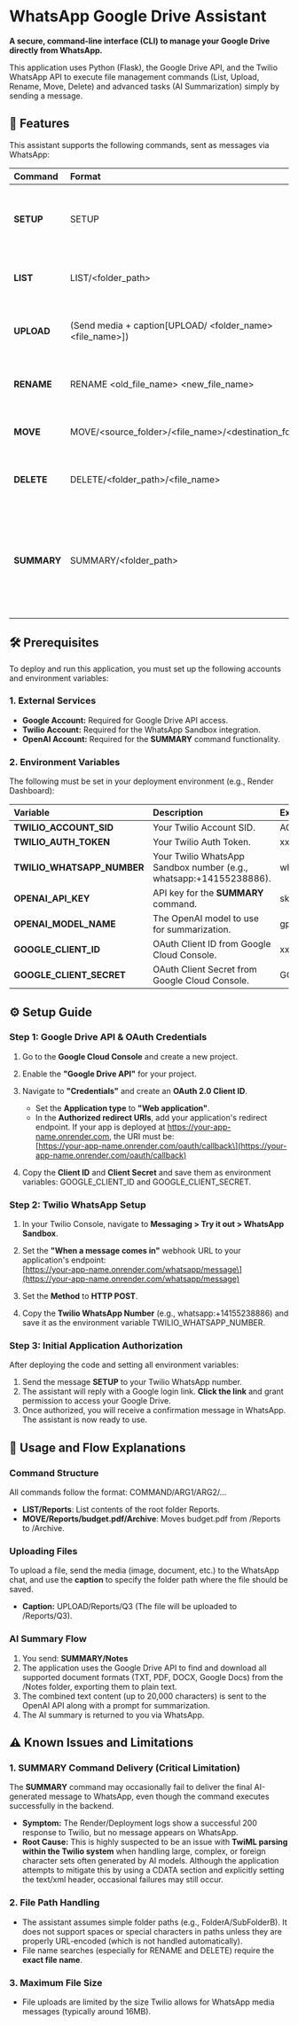 # **WhatsApp Google Drive Assistant**

**A secure, command-line interface (CLI) to manage your Google Drive directly from WhatsApp.**

This application uses Python (Flask), the Google Drive API, and the Twilio WhatsApp API to execute file management commands (List, Upload, Rename, Move, Delete) and advanced tasks (AI Summarization) simply by sending a message.

## **🚀 Features**

This assistant supports the following commands, sent as messages via WhatsApp:

| Command | Format | Description |
| :---- | :---- | :---- |
| **SETUP** | SETUP | Initiates the Google Drive authentication flow. **Required once.** |
| **LIST** | LIST/\<folder\_path\> | Lists files and folders inside the specified path. |
| **UPLOAD** | (Send media \+ caption[UPLOAD/ <folder_name> <file_name>]) | Upload a media file directly to a target folder path. |
| **RENAME** | RENAME \<old\_file\_name\> \<new\_file\_name\> | Renames a file found anywhere in your Drive. |
| **MOVE** | MOVE/\<source\_folder\>/\<file\_name\>/\<destination\_folder\> | Moves a file between two specified folders. |
| **DELETE** | DELETE/\<folder\_path\>/\<file\_name\> | Moves the specified file to the Drive trash. |
| **SUMMARY** | SUMMARY/\<folder\_path\> | Generates an AI summary of all documents (TXT, PDF, DOCX, Google Docs) in the specified folder. |

## **🛠️ Prerequisites**

To deploy and run this application, you must set up the following accounts and environment variables:

### **1\. External Services**

* **Google Account:** Required for Google Drive API access.  
* **Twilio Account:** Required for the WhatsApp Sandbox integration.  
* **OpenAI Account:** Required for the **SUMMARY** command functionality.

### **2\. Environment Variables**

The following must be set in your deployment environment (e.g., Render Dashboard):

| Variable | Description | Example Value |
| :---- | :---- | :---- |
| **TWILIO\_ACCOUNT\_SID** | Your Twilio Account SID. | ACxxxxxxxxxxxxxxxxxxxxxxxxxxxxxx |
| **TWILIO\_AUTH\_TOKEN** | Your Twilio Auth Token. | xxxxxxxxxxxxxxxxxxxxxxxxxxxxxx |
| **TWILIO\_WHATSAPP\_NUMBER** | Your Twilio WhatsApp Sandbox number (e.g., whatsapp:+14155238886). | whatsapp:+1XXXXXXXXXX |
| **OPENAI\_API\_KEY** | API key for the **SUMMARY** command. | sk-xxxxxxxxxxxxxxxxxxxx |
| **OPENAI\_MODEL\_NAME** | The OpenAI model to use for summarization. | gpt-3.5-turbo |
| **GOOGLE\_CLIENT\_ID** | OAuth Client ID from Google Cloud Console. | xxxxxxxxxxxxxx.apps.googleusercontent.com |
| **GOOGLE\_CLIENT\_SECRET** | OAuth Client Secret from Google Cloud Console. | GOCSP-xxxxxxxxxxxxxx |

## **⚙️ Setup Guide**

### **Step 1: Google Drive API & OAuth Credentials**

1. Go to the **Google Cloud Console** and create a new project.  
2. Enable the **"Google Drive API"** for your project.  
3. Navigate to **"Credentials"** and create an **OAuth 2.0 Client ID**.  
   * Set the **Application type** to **"Web application"**.  
   * In the **Authorized redirect URIs**, add your application's redirect endpoint. If your app is deployed at https://your-app-name.onrender.com, the URI must be:  
     \[https://your-app-name.onrender.com/oauth/callback\](https://your-app-name.onrender.com/oauth/callback)

4. Copy the **Client ID** and **Client Secret** and save them as environment variables: GOOGLE\_CLIENT\_ID and GOOGLE\_CLIENT\_SECRET.

### **Step 2: Twilio WhatsApp Setup**

1. In your Twilio Console, navigate to **Messaging \> Try it out \> WhatsApp Sandbox**.  
2. Set the **"When a message comes in"** webhook URL to your application's endpoint:  
   \[https://your-app-name.onrender.com/whatsapp/message\](https://your-app-name.onrender.com/whatsapp/message)

3. Set the **Method** to **HTTP POST**.  
4. Copy the **Twilio WhatsApp Number** (e.g., whatsapp:+14155238886) and save it as the environment variable TWILIO\_WHATSAPP\_NUMBER.

### **Step 3: Initial Application Authorization**

After deploying the code and setting all environment variables:

1. Send the message **SETUP** to your Twilio WhatsApp number.  
2. The assistant will reply with a Google login link. **Click the link** and grant permission to access your Google Drive.  
3. Once authorized, you will receive a confirmation message in WhatsApp. The assistant is now ready to use.

## **📝 Usage and Flow Explanations**

### **Command Structure**

All commands follow the format: COMMAND/ARG1/ARG2/...

* **LIST/Reports**: List contents of the root folder Reports.  
* **MOVE/Reports/budget.pdf/Archive**: Moves budget.pdf from /Reports to /Archive.

### **Uploading Files**

To upload a file, send the media (image, document, etc.) to the WhatsApp chat, and use the **caption** to specify the folder path where the file should be saved.

* **Caption:** UPLOAD/Reports/Q3 (The file will be uploaded to /Reports/Q3).

### **AI Summary Flow**

1. You send: **SUMMARY/Notes**  
2. The application uses the Google Drive API to find and download all supported document formats (TXT, PDF, DOCX, Google Docs) from the /Notes folder, exporting them to plain text.  
3. The combined text content (up to 20,000 characters) is sent to the OpenAI API along with a prompt for summarization.  
4. The AI summary is returned to you via WhatsApp.

## **⚠️ Known Issues and Limitations**

### **1\. SUMMARY Command Delivery (Critical Limitation)**

The **SUMMARY** command may occasionally fail to deliver the final AI-generated message to WhatsApp, even though the command executes successfully in the backend.

* **Symptom:** The Render/Deployment logs show a successful 200 response to Twilio, but no message appears on WhatsApp.  
* **Root Cause:** This is highly suspected to be an issue with **TwiML parsing within the Twilio system** when handling large, complex, or foreign character sets often generated by AI models. Although the application attempts to mitigate this by using a CDATA section and explicitly setting the text/xml header, occasional failures may still occur.

### **2\. File Path Handling**

* The assistant assumes simple folder paths (e.g., FolderA/SubFolderB). It does not support spaces or special characters in paths unless they are properly URL-encoded (which is not handled automatically).  
* File name searches (especially for RENAME and DELETE) require the **exact file name**.

### **3\. Maximum File Size**

* File uploads are limited by the size Twilio allows for WhatsApp media messages (typically around 16MB).
